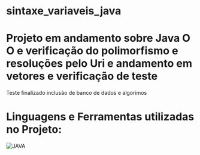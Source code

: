 # sintaxe_variaveis_java

# Projeto em andamento sobre Java O O e verificação do polimorfismo e resoluções pelo Uri e andamento em vetores e verificação de  teste
Teste finalizado
inclusão de banco de dados  e algorimos 

# Linguagens e Ferramentas utilizadas no Projeto:

![JAVA](https://img.shields.io/badge/Java-ED8B00?style=for-the-badge&logo=openjdk&logoColor=white)

